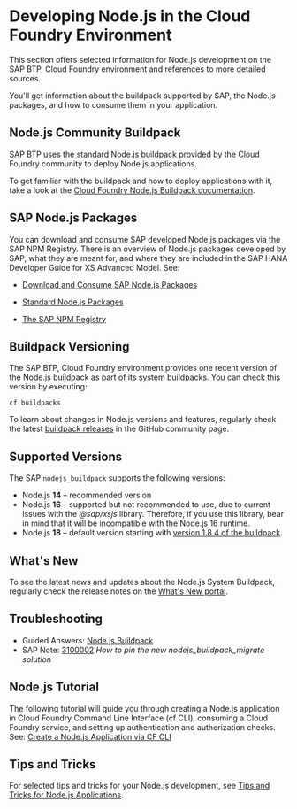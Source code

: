 <!-- loio3a7a0bece0d044eca59495965d8a0237 -->

# Developing Node.js in the Cloud Foundry Environment

This section offers selected information for Node.js development on the SAP BTP, Cloud Foundry environment and references to more detailed sources.



You'll get information about the buildpack supported by SAP, the Node.js packages, and how to consume them in your application.



<a name="loio3a7a0bece0d044eca59495965d8a0237__section_wzk_sdp_rdb"/>

## Node.js Community Buildpack

 SAP BTP uses the standard [Node.js buildpack](https://github.com/cloudfoundry/nodejs-buildpack) provided by the Cloud Foundry community to deploy Node.js applications.

To get familiar with the buildpack and how to deploy applications with it, take a look at the [Cloud Foundry Node.js Buildpack documentation](https://docs.cloudfoundry.org/buildpacks/node/index.html).



<a name="loio3a7a0bece0d044eca59495965d8a0237__section_ndw_lxz_pdb"/>

## SAP Node.js Packages

You can download and consume SAP developed Node.js packages via the SAP NPM Registry. There is an overview of Node.js packages developed by SAP, what they are meant for, and where they are included in the SAP HANA Developer Guide for XS Advanced Model. See:

-   [Download and Consume SAP Node.js Packages](https://help.sap.com/viewer/4505d0bdaf4948449b7f7379d24d0f0d/2.0.latest/en-US/ddcff14e28384810a352bb6512cd3448.html)

-   [Standard Node.js Packages](https://help.sap.com/viewer/4505d0bdaf4948449b7f7379d24d0f0d/2.0.latest/en-US/54513272339246049bf438a03a8095e4.html)

-   [The SAP NPM Registry](https://help.sap.com/viewer/4505d0bdaf4948449b7f7379d24d0f0d/2.0.latest/en-US/726e5d41462c4eb29eaa6cc83ff41e84.html)




<a name="loio3a7a0bece0d044eca59495965d8a0237__section_kfn_ldv_f5b"/>

## Buildpack Versioning

The SAP BTP, Cloud Foundry environment provides one recent version of the Node.js buildpack as part of its system buildpacks. You can check this version by executing:

```
cf buildpacks
```

To learn about changes in Node.js versions and features, regularly check the latest [buildpack releases](https://github.com/cloudfoundry/nodejs-buildpack/releases) in the GitHub community page.



<a name="loio3a7a0bece0d044eca59495965d8a0237__section_w1d_tr1_krb"/>

## Supported Versions

The SAP `nodejs_buildpack` supports the following versions:

-   Node.js **14** – recommended version
-   Node.js **16** – supported but not recommended to use, due to current issues with the *@sap/xsjs* library. Therefore, if you use this library, bear in mind that it will be incompatible with the Node.js 16 runtime.
-   Node.js **18** – default version starting with [version 1.8.4 of the buildpack](https://github.com/cloudfoundry/nodejs-buildpack/releases/tag/v1.8.4).


<a name="loio3a7a0bece0d044eca59495965d8a0237__section_o5d_4t1_krb"/>

## What's New

To see the latest news and updates about the Node.js System Buildpack, regularly check the release notes on the [What's New portal](https://help.sap.com/whats-new/cf0cb2cb149647329b5d02aa96303f56?locale=en-US&Component=Node.js%20System%20Buildpack).



<a name="loio3a7a0bece0d044eca59495965d8a0237__section_iwr_zxf_hvb"/>

## Troubleshooting

-   Guided Answers: [Node.js Buildpack](https://ga.support.sap.com/dtp/viewer/#/tree/3254/actions/51226:51218/?version=current)
-   SAP Note: [3100002](https://launchpad.support.sap.com/#/notes/3100002) *How to pin the new nodejs\_buildpack\_migratе solution*



<a name="loio3a7a0bece0d044eca59495965d8a0237__section_jnl_4xz_pdb"/>

## Node.js Tutorial

The following tutorial will guide you through creating a Node.js application in Cloud Foundry Command Line Interface \(cf CLI\), consuming a Cloud Foundry service, and setting up authentication and authorization checks. See: [Create a Node.js Application via CF CLI](https://developers.sap.com/tutorials/btp-cf-buildpacks-node-create.html)



<a name="loio3a7a0bece0d044eca59495965d8a0237__section_wc2_5xz_pdb"/>

## Tips and Tricks

For selected tips and tricks for your Node.js development, see [Tips and Tricks for Node.js Applications](tips-and-tricks-for-node-js-applications-3a5fe88.md).

